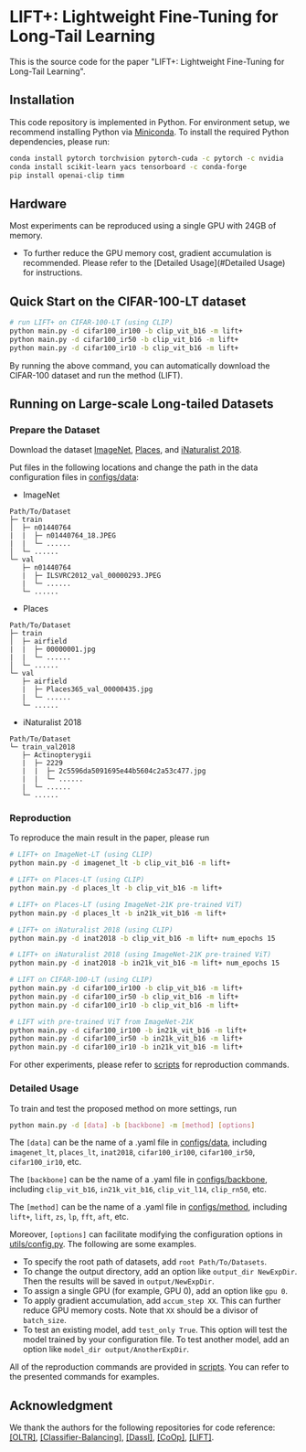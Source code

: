 # LIFT+: Lightweight Fine-Tuning for Long-Tail Learning

This is the source code for the paper "LIFT+: Lightweight Fine-Tuning for Long-Tail Learning".

## Installation

This code repository is implemented in Python. For environment setup, we recommend installing Python via [Miniconda](https://www.anaconda.com/docs/getting-started/miniconda/install). To install the required Python dependencies, please run:

```sh
conda install pytorch torchvision pytorch-cuda -c pytorch -c nvidia
conda install scikit-learn yacs tensorboard -c conda-forge
pip install openai-clip timm
```

## Hardware

Most experiments can be reproduced using a single GPU with 24GB of memory.

- To further reduce the GPU memory cost, gradient accumulation is recommended. Please refer to the [Detailed Usage](#Detailed Usage) for instructions.

## Quick Start on the CIFAR-100-LT dataset

```bash
# run LIFT+ on CIFAR-100-LT (using CLIP)
python main.py -d cifar100_ir100 -b clip_vit_b16 -m lift+
python main.py -d cifar100_ir50 -b clip_vit_b16 -m lift+
python main.py -d cifar100_ir10 -b clip_vit_b16 -m lift+
```

By running the above command, you can automatically download the CIFAR-100 dataset and run the method (LIFT).

## Running on Large-scale Long-tailed Datasets

### Prepare the Dataset

Download the dataset [ImageNet](http://image-net.org/index), [Places](http://places2.csail.mit.edu/download.html), and [iNaturalist 2018](https://github.com/visipedia/inat_comp/tree/master/2018).

Put files in the following locations and change the path in the data configuration files in [configs/data](configs/data):

- ImageNet

```
Path/To/Dataset
├─ train
│  ├─ n01440764
|  |  ├─ n01440764_18.JPEG
|  |  └─ ......
│  └─ ......
└─ val
   ├─ n01440764
   |  ├─ ILSVRC2012_val_00000293.JPEG
   |  └─ ......
   └─ ......
```

- Places

```
Path/To/Dataset
├─ train
│  ├─ airfield
|  |  ├─ 00000001.jpg
|  |  └─ ......
│  └─ ......
└─ val
   ├─ airfield
   |  ├─ Places365_val_00000435.jpg
   |  └─ ......
   └─ ......
```

- iNaturalist 2018

```
Path/To/Dataset
└─ train_val2018
   ├─ Actinopterygii
   |  ├─ 2229
   |  |  ├─ 2c5596da5091695e44b5604c2a53c477.jpg
   |  |  └─ ......
   |  └─ ......
   └─ ......
```

### Reproduction

To reproduce the main result in the paper, please run

```bash
# LIFT+ on ImageNet-LT (using CLIP)
python main.py -d imagenet_lt -b clip_vit_b16 -m lift+

# LIFT+ on Places-LT (using CLIP)
python main.py -d places_lt -b clip_vit_b16 -m lift+

# LIFT+ on Places-LT (using ImageNet-21K pre-trained ViT)
python main.py -d places_lt -b in21k_vit_b16 -m lift+

# LIFT+ on iNaturalist 2018 (using CLIP)
python main.py -d inat2018 -b clip_vit_b16 -m lift+ num_epochs 15

# LIFT+ on iNaturalist 2018 (using ImageNet-21K pre-trained ViT)
python main.py -d inat2018 -b in21k_vit_b16 -m lift+ num_epochs 15

# LIFT on CIFAR-100-LT (using CLIP)
python main.py -d cifar100_ir100 -b clip_vit_b16 -m lift+
python main.py -d cifar100_ir50 -b clip_vit_b16 -m lift+
python main.py -d cifar100_ir10 -b clip_vit_b16 -m lift+

# LIFT with pre-trained ViT from ImageNet-21K
python main.py -d cifar100_ir100 -b in21k_vit_b16 -m lift+
python main.py -d cifar100_ir50 -b in21k_vit_b16 -m lift+
python main.py -d cifar100_ir10 -b in21k_vit_b16 -m lift+
```

For other experiments, please refer to [scripts](scripts) for reproduction commands.

### Detailed Usage

To train and test the proposed method on more settings, run

```bash
python main.py -d [data] -b [backbone] -m [method] [options]
```

The `[data]` can be the name of a .yaml file in [configs/data](configs/data), including `imagenet_lt`, `places_lt`, `inat2018`, `cifar100_ir100`, `cifar100_ir50`, `cifar100_ir10`, etc.

The `[backbone]` can be the name of a .yaml file in [configs/backbone](configs/backbone), including `clip_vit_b16`, `in21k_vit_b16`, `clip_vit_l14`, `clip_rn50`, etc.

The `[method]` can be the name of a .yaml file in [configs/method](configs/method), including `lift+`, `lift`, `zs`, `lp`, `fft`, `aft`, etc.

Moreover, `[options]` can facilitate modifying the configuration options in [utils/config.py](utils/config.py). The following are some examples.

- To specify the root path of datasets, add `root Path/To/Datasets`.
- To change the output directory, add an option like `output_dir NewExpDir`. Then the results will be saved in `output/NewExpDir`.
- To assign a single GPU (for example, GPU 0), add an option like `gpu 0`.
- To apply gradient accumulation, add `accum_step XX`. This can further reduce GPU memory costs. Note that `XX` should be a divisor of `batch_size`.
- To test an existing model, add `test_only True`. This option will test the model trained by your configuration file. To test another model, add an option like `model_dir output/AnotherExpDir`.

All of the reproduction commands are provided in [scripts](scripts). You can refer to the presented commands for examples.

## Acknowledgment

We thank the authors for the following repositories for code reference:
[[OLTR]](https://github.com/zhmiao/OpenLongTailRecognition-OLTR), [[Classifier-Balancing]](https://github.com/facebookresearch/classifier-balancing), [[Dassl]](https://github.com/KaiyangZhou/Dassl.pytorch), [[CoOp]](https://github.com/KaiyangZhou/CoOp), [[LIFT]](https://github.com/shijxcs/LIFT).

